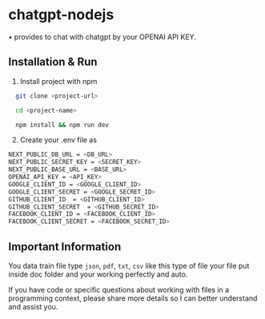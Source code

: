 # chatgpt-nodejs

• provides to chat with chatgpt by your OPENAI API KEY.

## Installation & Run

1. Install project with npm

```bash
  git clone <project-url>

  cd <project-name>

  npm install && npm run dev
```

2. Create your .env file as

```bash
NEXT_PUBLIC_DB_URL = <DB_URL>
NEXT_PUBLIC_SECRET_KEY = <SECRET_KEY>
NEXT_PUBLIC_BASE_URL = <BASE_URL>
OPENAI_API_KEY = <API_KEY>
GOOGLE_CLIENT_ID = <GOOGLE_CLIENT_ID>
GOOGLE_CLIENT_SECRET = <GOOGLE_SECRET_ID>
GITHUB_CLIENT_ID  = <GITHUB_CLIENT_ID>
GITHUB_CLIENT_SECRET  = <GITHUB_SECRET_ID>
FACEBOOK_CLIENT_ID = <FACEBOOK_CLIENT_ID>
FACEBOOK_CLIENT_SECRET = <FACEBOOK_SECRET_ID>
```

## Important Information

You data train file type `json`, `pdf`, `txt`, `csv` like this type of file your file put inside doc folder and your working perfectly and auto.

If you have code or specific questions about working with files in a programming context, please share more details so I can better understand and assist you.
